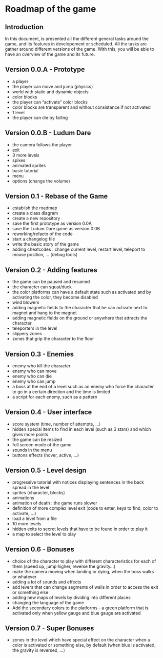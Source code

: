 # Roadmap of the game

## Introduction

In this document, is presented all the different general tasks around the game, and its features in developement or scheduled. All the tasks are gather around different versions of the game.
With this, you will be able to have an overview of the game and its future.

## Version 0.0.A - Prototype
* a player
* the player can move and jump (physics)
* world with static and dynamic objects
* color blocks
* the player can “activate” color blocks
* color blocks are transparent and without consistance if not activated
* 1 level
* the player can die by falling

## Version 0.0.B - Ludum Dare
* the camera follows the player
* exit
* 3 more levels
* spikes
* animated sprites
* basic tutorial
* menu
* options (change the volume)

## Version 0.1 - Rebase of the Game
* establish the roadmap
* create a class diagram
* create a new repository
* save the first prototype as version 0.0A
* save the Ludum Dare game as version 0.0B
* reworking/refacto of the code
* start a changelog file
* write the basic story of the game
* adding cheatcodes : change current level, restart level, teleport to mouse position, … (debug tools)

## Version 0.2 - Adding features
* the game can be paused and resumed
* the character can squat/duck
* the color platforms can have a default state such as activated and by activating the color, they become disabled
* wind blowers
* adding magnetic fields to the character that he can activate next to magnet and hang to the magnet
* adding magnetic fields on the ground or anywhere that attracts the character
* teleporters in the level
* slippery zones
* zones that grip the character to the floor 

## Version 0.3 - Enemies
* enemy who kill the character
* enemy who can move
* enemy who can die
* enemy who can jump
* a boss at the end of a level such as an enemy who force the character to go in a certain direction and the time is limited
* a script for each enemy, such as a pattern

## Version 0.4 - User interface
* score system (time, number of attempts, …)
* hidden special items to find in each level (such as 3 stars) and which gives more points
* the game can be resized
* full screen mode of the game
* sounds in the menu
* buttons effects (hover, active, …)

## Version 0.5 - Level design
* progressive tutorial with notices displaying sentences in the back spread in the level
* sprites (character, blocks)
* animations
* animation of death : the game runs slower
* definition of more complex level exit (code to enter, keys to find, color to activate, …)
* load a level from a file
* 10 more levels
* hidden exits to secret levels that have to be found in order to play it
* a map to select the level to play

## Version 0.6 - Bonuses
* choice of the character to play with different characteristics for each of them (speed up, jump higher, reverse the gravity…)
* make the camera moving when landing or dying, when the boss walks or whatever
* adding a lot of sounds and effects
* add levers that can change segments of walls in order to access the exit or something else
* adding new maps of levels by dividing into different places
* changing the language of the game
* Add the secondary colors to the platforms - a green platform that is activated only when yellow gauge and blue gauge are activated

## Version 0.7 - Super Bonuses
* zones in the level which have special effect on the character when a color is activated or something else,
by default (when blue is activated, the gravity is reversed, …)